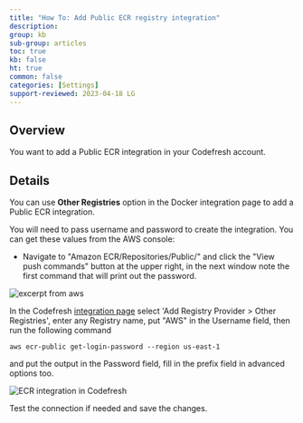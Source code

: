 ```yaml
---
title: "How To: Add Public ECR registry integration"
description: 
group: kb
sub-group: articles
toc: true
kb: false
ht: true
common: false
categories: [Settings]
support-reviewed: 2023-04-18 LG
---
```


## Overview

You want to add a Public ECR integration in your Codefresh account.

## Details

You can use **Other Registries** option in the Docker integration page to add a Public ECR integration.

You will need to pass username and password to create the integration. You can get these values from the AWS console:

* Navigate to "Amazon ECR/Repositories/Public/<repo>" and click the "View push commands" button at the upper right, in the next window note the first command that will print out the password.

![excerpt from aws]({{site.baseurl}}/images/troubleshooting/ecrrepo.png)

In the Codefresh [integration page](https://g.codefresh.io/account-admin/account-conf/integration/registryNew) select 'Add Registry Provider > Other Registries', enter any Registry name, put "AWS" in the Username field, then run the following command

`aws ecr-public get-login-password --region us-east-1`

and put the output in the Password field, fill in the prefix field in advanced  options too.

![ECR integration in Codefresh]({{site.baseurl}}/images/troubleshooting/ecrrepo2.png)

Test the connection if needed and save the changes.
